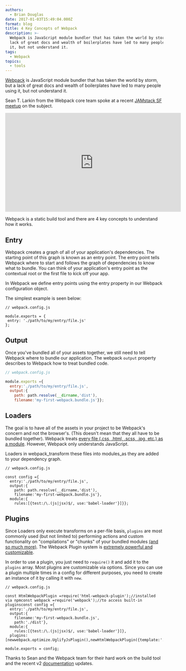 ```yaml
---
authors:
  - Brian Douglas
date: 2017-01-03T15:49:04.000Z
format: blog
title: 4 Key Concepts of Webpack
description: >-
  Webpack is JavaScript module bundler that has taken the world by storm, but a
  lack of great docs and wealth of boilerplates have led to many people using
  it, but not understand it.
tags:
  - Webpack
topics:
  - tools
---
```


[Webpack](https://webpack.github.io/) is JavaScript module bundler that has taken the world by storm, but a lack of great docs and wealth of boilerplates have led to many people using it, but not understand it.

Sean T. Larkin from the Webpack core team spoke at a recent [JAMstack SF meetup](https://www.meetup.com/jamstack-sf/events/235162031/) on the subject.

<iframe width="560" height="315" src="https://www.youtube.com/embed/CAAH_ZH5niM" frameborder="0" allowfullscreen></iframe>

Webpack is a static build tool and there are 4 key concepts to understand how it works.

## Entry

Webpack creates a graph of all of your application's dependencies. The starting point of this graph is known as an entry point. The entry point tells Webpack where to start and follows the graph of dependencies to know what to bundle. You can think of your application's entry point as the contextual root or the first file to kick off your app.

In Webpack we define entry points using the entry property in our Webpack configuration object.

The simplest example is seen below:

    // webpack.config.js

    module.exports = {
     entry: './path/to/my/entry/file.js'
    };

## Output

Once you've bundled all of your assets together, we still need to tell Webpack where to bundle our application. The webpack `output` property describes to Webpack how to treat bundled code.

```js
// webpack.config.js

module.exports ={
  entry:'./path/to/my/entry/file.js',
  output:{
    path: path.resolve(__dirname,'dist'),
    filename:'my-first-webpack.bundle.js'}};
```

## Loaders

The goal is to have all of the assets in your project to be Webpack's concern and not the browser's. (This doesn't mean that they all have to be bundled together). Webpack treats [every file \(.css, .html, .scss, .jpg, etc.\) as a module](https://webpack.js.org/concepts/modules). However, Webpack only understands JavaScript.

Loaders in webpack_transform these files into modules_as they are added to your dependency graph.

    // webpack.config.js

    const config ={
      entry:'./path/to/my/entry/file.js',
      output:{
        path: path.resolve(__dirname,'dist'),
        filename:'my-first-webpack.bundle.js'},
      module:{
        rules:[{test:/\.(js|jsx)$/, use:'babel-loader'}]}};

## Plugins

Since Loaders only execute transforms on a per-file basis, `plugins` are most commonly used (but not limited to) performing actions and custom functionality on "compilations" or "chunks" of your bundled modules [(and so much more)](https://webpack.js.org/concepts/plugins). The Webpack Plugin system is [extremely powerful and customizable](https://webpack.js.org/api/plugins).

In order to use a plugin, you just need to `require()` it and add it to the `plugins` array. Most plugins are customizable via options. Since you can use a plugin multiple times in a config for different purposes, you need to create an instance of it by calling it with `new`.

    // webpack.config.js

    const HtmlWebpackPlugin =require('html-webpack-plugin');//installed via npmconst webpack =require('webpack');//to access built-in pluginsconst config ={
      entry:'./path/to/my/entry/file.js',
      output:{
        filename:'my-first-webpack.bundle.js',
        path:'./dist'},
      module:{
        rules:[{test:/\.(js|jsx)$/, use:'babel-loader'}]},
      plugins:[newwebpack.optimize.UglifyJsPlugin(),newHtmlWebpackPlugin({template:'./src/index.html'})]};

    module.exports = config;

Thanks to Sean and the Webpack team for their hard work on the build tool and the recent v2 [documentation](https://webpack.js.org/concepts/) updates.
